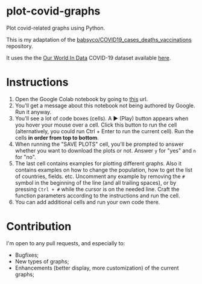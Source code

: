 # plot-covid-graphs
Plot covid-related graphs using Python.

This is my adaptation of the [babsyco/COVID19_cases_deaths_vaccinations](https://github.com/babsyco/COVID19_cases_deaths_vaccinations) repository.

It uses the the [Our World In Data](https://ourworldindata.org/explorers/coronavirus-data-explorer?zoomToSelection=true&minPopulationFilter=1000000&time=59..latest&pickerSort=asc&pickerMetric=location&hideControls=true&Metric=People+fully+vaccinated&Interval=Cumulative&Relative+to+Population=true&Align+outbreaks=false&country=~ISR) COVID-19 dataset available [here](https://github.com/owid/covid-19-data/blob/master/public/data/owid-covid-data.csv).

# Instructions
1. Open the Google Colab notebook by going to [this](https://colab.research.google.com/github/badan-cloud/plot-covid-graphs/blob/main/plot-covid-graphs.ipynb) url.
2. You'll get a message about this notebook not being authored by Google. Run it anyway.
3. You'll see a lot of code boxes (cells). A ▶ (Play) button appears when you hover your mouse over a cell. Click this button to run the cell (alternatively, you could run Ctrl + Enter to run the current cell). Run the cells **in order from top to bottom**.
4. When running the "SAVE PLOTS" cell, you'll be prompted to answer whether you want to download the plots or not. Answer `y` for "yes" and `n` for "no".
5. The last cell contains examples for plotting different graphs. Also it contains examples on how to change the population, how to get the list of countries, fields. etc. Uncomment any example by removing the `#` symbol in the beginning of the line (and all trailing spaces), or by pressing `Ctrl + #` while the cursor is on the needed line. Craft the function parameters according to the instructions and run the cell.
6. You can add additional cells and run your own code there.

# Contribution
I'm open to any pull requests, and especially to:
- Bugfixes;
- New types of graphs;
- Enhancements (better display, more customization) of the current graphs;
